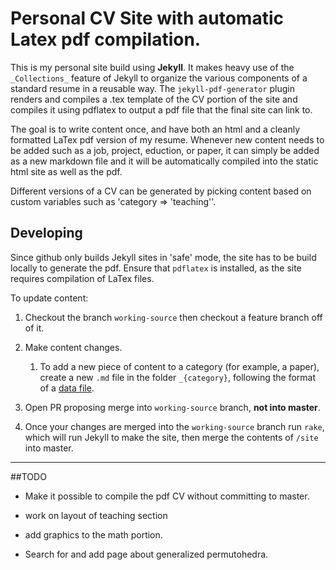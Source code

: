 # Personal CV Site with automatic Latex pdf compilation.

This is my personal site build using **Jekyll**.  It makes heavy use of
the `_Collections_` feature of Jekyll to organize the various
components of a standard resume in a reusable way.
The `jekyll-pdf-generator` plugin renders and compiles a .tex template of the
CV portion of the site and compiles it using pdflatex to output
a pdf file that the final site can link to.

The goal is to write content once, and have both an html and a cleanly
formatted LaTex pdf version of my resume.  Whenever new content needs to be
added such as a job, project, eduction, or paper, it can simply be added
as a new markdown file and it will be automatically compiled into the
static html site as well as the pdf.

Different versions of a CV can be generated by picking content based on
custom variables such as 'category => 'teaching''.


## Developing

Since github only builds Jekyll sites in 'safe' mode, the site has to be build
locally to generate the pdf. Ensure that `pdflatex` is installed,
as the site requires compilation of LaTex files.

To update content:

1. Checkout the branch `working-source` then checkout a feature branch off of it.

2. Make content changes.
    1. To add a new piece of content to a category (for example, a paper), create a new `.md` file in the folder `_{category}`, following the format of a [data file](https://jekyllrb.com/docs/datafiles/).


3. Open PR proposing merge into `working-source` branch, **not into master**.

4. Once your changes are merged into the `working-source` branch run `rake`,
which will run Jekyll to make the site, then merge the contents of `/site` into master.


---

##TODO

* Make it possible to compile the pdf CV without committing to master.

* work on layout of teaching section

* add graphics to the math portion.

* Search for and add page about generalized permutohedra.
